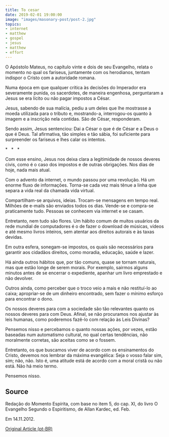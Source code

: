 ```yaml
---
title: To cesar
date: 2019-02-01 19:00:00
image: "images/masonary-post/post-2.jpg"
topics: 
- internet
- matthew
- gospel
- jesus
- matthew
- effort
---
```


O Apóstolo Mateus, no capítulo vinte e dois de seu Evangelho, relata o momento
no qual os fariseus, juntamente com os herodianos, tentam indispor o Cristo com
a autoridade romana.

Numa época em que qualquer crítica às decisões do Imperador era severamente
punida, os sacerdotes, de maneira engenhosa, perguntaram a Jesus se era lícito
ou não pagar impostos a César.

Jesus, sabendo de sua malícia, pediu a um deles que lhe mostrasse a moeda
utilizada para o tributo e, mostrando-a, interrogou-os quanto à imagem e a
inscrição nela contidas. São de César, responderam.

Sendo assim, Jesus sentenciou: Dai a César o que é de César e a Deus o que é
Deus. Tal afirmativa, tão simples e tão sábia, foi suficiente para surpreender
os fariseus e lhes calar os intentos.

*   *   *

Com esse ensino, Jesus nos deixa clara a legitimidade de nossos deveres civis,
como é o caso dos impostos e de outras obrigações. Nos dias de hoje, nada mais
atual.

Com o advento da internet, o mundo passou por uma revolução. Há um enorme fluxo
de informações. Torna-se cada vez mais tênue a linha que separa a vida real da
chamada vida virtual.

Compartilham-se arquivos, ideias. Trocam-se mensagens em tempo real. Milhões de
e-mails são enviados todos os dias. Vende-se e compra-se praticamente tudo.
Pessoas se conhecem via internet e se casam.

Entretanto, nem tudo são flores. Um hábito comum de muitos usuários da rede
mundial de computadores é o de fazer o download de músicas, vídeos e até mesmo
livros inteiros, sem atentar aos direitos autorais e às taxas devidas.

Em outra esfera, sonegam-se impostos, os quais são necessários para garantir
aos cidadãos direitos, como moradia, educação, saúde e lazer.

Há ainda outros hábitos que, por tão comuns, quase se tornam naturais, mas que
estão longe de serem morais. Por exemplo, sairmos alguns minutos antes de se
encerrar o expediente, apanhar um livro emprestado e não devolver.

Outros ainda, como perceber que o troco veio a mais e não restituí-lo ao caixa;
apropriar-se de um dinheiro encontrado, sem fazer o mínimo esforço para
encontrar o dono.

Os nossos deveres para com a sociedade são tão relevantes quanto os nossos
deveres para com Deus. Afinal, se não procuramos nos ajustar às leis humanas,
como poderemos fazê-lo com relação às Leis Divinas?

Pensemos nisso e percebamos o quanto nossas ações, por vezes, estão baseadas
num automatismo cultural, no qual certas tendências, não moralmente corretas,
são aceitas como se o fossem.

Entretanto, os que buscamos viver de acordo com os ensinamentos do Cristo,
devemos nos lembrar da máxima evangélica: Seja o vosso falar sim, sim; não,
não. Isto é, uma atitude está de acordo com a moral cristã ou não está. Não há
meio termo.

Pensemos nisso.           

## Source
Redação do Momento Espírita, com base no item 5,
do cap. XI, do livro O Evangelho Segundo o Espiritismo, de
Allan Kardec, ed. Feb.

Em 14.11.2012.


[Original Article (pt-BR)](http://momento.com.br/pt/ler_texto.php?id=3657)
